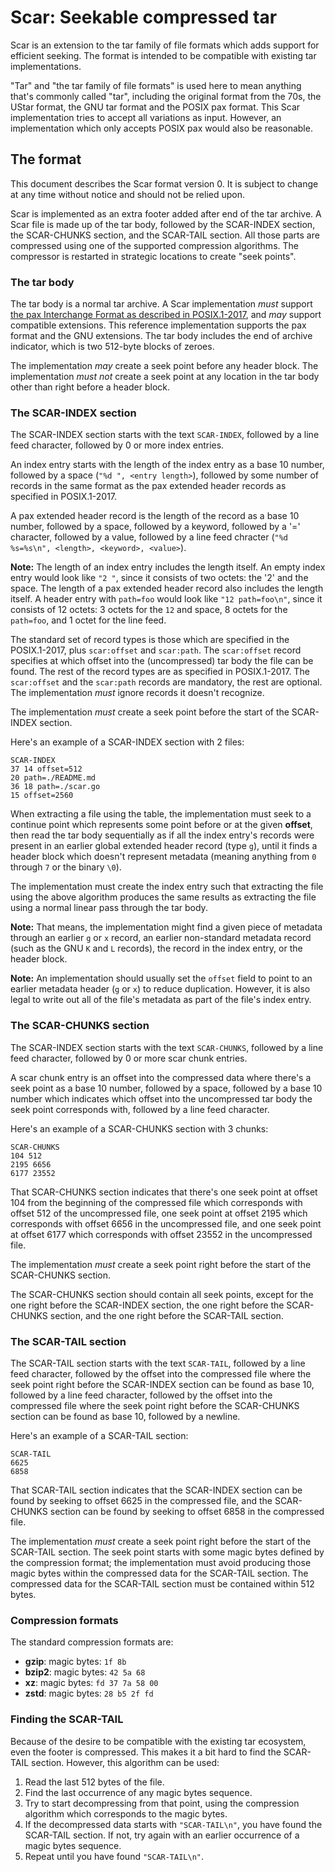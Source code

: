 # Scar: Seekable compressed tar

Scar is an extension to the tar family of file formats which adds support for efficient seeking.
The format is intended to be compatible with existing tar implementations.

"Tar" and "the tar family of file formats" is used here to mean anything that's commonly called "tar",
including the original format from the 70s, the UStar format, the GNU tar format and the POSIX
pax format.
This Scar implementation tries to accept all variations as input.
However, an implementation which only accepts POSIX pax would also be reasonable.

## The format

This document describes the Scar format version 0.
It is subject to change at any time without notice and should not be relied upon.

Scar is implemented as an extra footer added after end of the tar archive.
A Scar file is made up of the tar body,
followed by the SCAR-INDEX section, the SCAR-CHUNKS section, and the SCAR-TAIL section.
All those parts are compressed using one of the supported compression algorithms.
The compressor is restarted in strategic locations to create "seek points".

### The tar body

The tar body is a normal tar archive. A Scar implementation _must_ support
[the pax Interchange Format as described in POSIX.1-2017](https://pubs.opengroup.org/onlinepubs/9699919799/utilities/pax.html#tag_20_92_13_01),
and _may_ support compatible extensions.
This reference implementation supports the pax format and the GNU extensions.
The tar body includes the end of archive indicator, which is two 512-byte blocks of zeroes.

The implementation _may_ create a seek point before any header block.
The implementation _must not_ create a seek point at any location in the tar body other than right
before a header block.

### The SCAR-INDEX section

The SCAR-INDEX section starts with the text `SCAR-INDEX`, followed by a line feed character,
followed by 0 or more index entries.

An index entry starts with the length of the index entry as a base 10 number, followed by a space
(`"%d ", <entry length>`), followed by some number of records in the same format as the
pax extended header records as specified in POSIX.1-2017.

A pax extended header record is the length of the record as a base 10 number, followed by a space,
followed by a keyword, followed by a '=' character, followed by a value, followed by a
line feed chracter (`"%d %s=%s\n", <length>, <keyword>, <value>`).

**Note:** The length of an index entry includes the length itself.
An empty index entry would look like `"2 "`, since it consists of two octets: the '2' and the space.
The length of a pax extended header record also includes the length itself.
A header entry with `path=foo` would look like `"12 path=foo\n"`, since it consists of 12 octets:
3 octets for the `12` and space, 8 octets for the `path=foo`, and 1 octet for the line feed.

The standard set of record types is those which are specified in the POSIX.1-2017,
plus `scar:offset` and `scar:path`.
The `scar:offset` record specifies at which offset into the (uncompressed) tar body the file can be found.
The rest of the record types are as specified in POSIX.1-2017.
The `scar:offset` and the `scar:path` records are mandatory, the rest are optional.
The implementation _must_ ignore records it doesn't recognize.

The implementation _must_ create a seek point before the start of the SCAR-INDEX section.

Here's an example of a SCAR-INDEX section with 2 files:

```
SCAR-INDEX
37 14 offset=512
20 path=./README.md
36 18 path=./scar.go
15 offset=2560
```

When extracting a file using the table, the implementation must seek to a continue point which represents
some point before or at the given **offset**, then read the tar body sequentially
as if all the index entry's records were present in an earlier global extended header record (type `g`),
until it finds a header block which doesn't represent metadata (meaning anything from `0` through `7`
or the binary `\0`).

The implementation must create the index entry such that extracting the file using the above algorithm
produces the same results as extracting the file using a normal linear pass through the tar body.

**Note:** That means, the implementation might find a given piece of metadata through
an earlier `g` or `x` record, an earlier non-standard metadata record (such as the GNU
`K` and `L` records), the record in the index entry, or the header block.

**Note:** An implementation should usually set the `offset` field to point to an earlier
metadata header (`g` or `x`) to reduce duplication.
However, it is also legal to write out all of the file's metadata as part of the file's index entry.

### The SCAR-CHUNKS section

The SCAR-INDEX section starts with the text `SCAR-CHUNKS`, followed by a line feed character,
followed by 0 or more scar chunk entries.

A scar chunk entry is an offset into the compressed data where there's a seek point
as a base 10 number, followed by a space, followed by a base 10 number which indicates
which offset into the uncompressed tar body the seek point corresponds with,
followed by a line feed character.

Here's an example of a SCAR-CHUNKS section with 3 chunks:

```
SCAR-CHUNKS
104 512
2195 6656
6177 23552
```

That SCAR-CHUNKS section indicates that there's one seek point at offset 104 from the beginning of
the compressed file which corresponds with offset 512 of the uncompressed file,
one seek point at offset 2195 which corresponds with offset 6656 in the uncompressed file,
and one seek point at offset 6177 which corresponds with offset 23552 in the uncompressed file.

The implementation _must_ create a seek point right before the start of the SCAR-CHUNKS section.

The SCAR-CHUNKS section should contain all seek points, except for the one right before the SCAR-INDEX
section, the one right before the SCAR-CHUNKS section, and the one right before
the SCAR-TAIL section.

### The SCAR-TAIL section

The SCAR-TAIL section starts with the text `SCAR-TAIL`, followed by a line feed character,
followed by the offset into the compressed file where the seek point right before
the SCAR-INDEX section can be found as base 10, followed by a line feed character,
followed by the offset into the compressed file where the seek point right before the SCAR-CHUNKS
section can be found as base 10, followed by a newline.

Here's an example of a SCAR-TAIL section:

```
SCAR-TAIL
6625
6858
```

That SCAR-TAIL section indicates that the SCAR-INDEX section can be found by seeking to offset 6625
in the compressed file, and the SCAR-CHUNKS section can be found by seeking to offset 6858
in the compressed file.

The implementation _must_ create a seek point right before the start of the SCAR-TAIL section.
The seek point starts with some magic bytes defined by the compression format;
the implementation must avoid producing those magic bytes within the compressed
data for the SCAR-TAIL section.
The compressed data for the SCAR-TAIL section must be contained within 512 bytes.

### Compression formats

The standard compression formats are:

* **gzip**: magic bytes: `1f 8b`
* **bzip2**: magic bytes: `42 5a 68`
* **xz**: magic bytes: `fd 37 7a 58 00`
* **zstd**: magic bytes: `28 b5 2f fd`

### Finding the SCAR-TAIL

Because of the desire to be compatible with the existing tar ecosystem, even the footer is compressed.
This makes it a bit hard to find the SCAR-TAIL section.
However, this algorithm can be used:

1. Read the last 512 bytes of the file.
2. Find the last occurrence of any magic bytes sequence.
3. Try to start decompressing from that point, using the compression algorithm which corresponds to the
   magic bytes.
4. If the decompressed data starts with `"SCAR-TAIL\n"`, you have found the SCAR-TAIL section.
   If not, try again with an earlier occurrence of a magic bytes sequence.
5. Repeat until you have found `"SCAR-TAIL\n"`.
